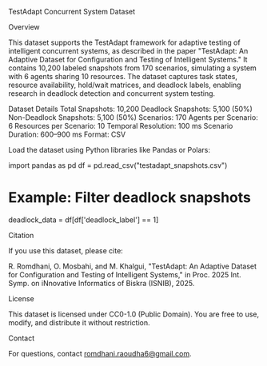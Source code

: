 TestAdapt Concurrent System Dataset

Overview

This dataset supports the TestAdapt framework for adaptive testing of intelligent concurrent systems, as described in the paper "TestAdapt: An Adaptive Dataset for Configuration and Testing of Intelligent Systems." It contains 10,200 labeled snapshots from 170 scenarios, simulating a system with 6 agents sharing 10 resources. The dataset captures task states, resource availability, hold/wait matrices, and deadlock labels, enabling research in deadlock detection and concurrent system testing.

Dataset Details
Total Snapshots: 10,200
Deadlock Snapshots: 5,100 (50%)
Non-Deadlock Snapshots: 5,100 (50%)
Scenarios: 170
Agents per Scenario: 6
Resources per Scenario: 10
Temporal Resolution: 100 ms
Scenario Duration: 600–900 ms
Format: CSV

Load the dataset using Python libraries like Pandas or Polars:

import pandas as pd
df = pd.read_csv("testadapt_snapshots.csv")
# Example: Filter deadlock snapshots
deadlock_data = df[df['deadlock_label'] == 1]

Citation

If you use this dataset, please cite:

R. Romdhani, O. Mosbahi, and M. Khalgui, "TestAdapt: An Adaptive Dataset for Configuration and Testing of Intelligent Systems," in Proc. 2025 Int. Symp. on iNnovative Informatics of Biskra (ISNIB), 2025.

License

This dataset is licensed under CC0-1.0 (Public Domain). You are free to use, modify, and distribute it without restriction.

Contact

For questions, contact romdhani.raoudha6@gmail.com.
